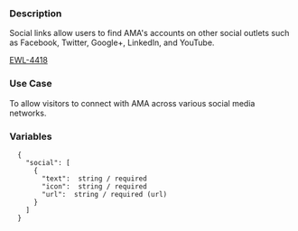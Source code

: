 ### Description
Social links allow users to find AMA's accounts on other social outlets such as Facebook, Twitter, Google+, LinkedIn, and YouTube.

[EWL-4418](https://issues.ama-assn.org/browse/EWL-4418)

### Use Case
To allow visitors to connect with AMA across various social media networks.

### Variables
~~~
  {
    "social": [
      {
        "text":  string / required
        "icon":  string / required
        "url":  string / required (url)
      }
    ]
  }
~~~

